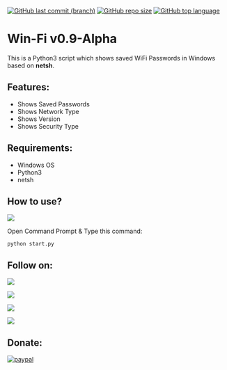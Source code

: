 [![GitHub last commit (branch)](https://img.shields.io/github/last-commit/AbirHasan2005/Win-Fi/alpha)](https://github.com/AbirHasan2005/Win-Fi/commits/alpha) [![GitHub repo size](https://img.shields.io/github/repo-size/AbirHasan2005/Win-Fi)](https://github.com/AbirHasan2005/Win-Fi) [![GitHub top language](https://img.shields.io/github/languages/top/AbirHasan2005/Win-Fi)](https://github.com/AbirHasan2005/Win-Fi)

# Win-Fi v0.9-Alpha

This is a Python3 script which shows saved WiFi Passwords in Windows based on **netsh**.

## Features:
- Shows Saved Passwords
- Shows Network Type
- Shows Version
- Shows Security Type

## Requirements:
- Windows OS
- Python3
- netsh

## How to use?
<a href="https://t.me/linux_repo"><img src="https://img.shields.io/badge/Telegram-Join%20Telegram%20Group-blue.svg?logo=telegram"></a>

Open Command Prompt & Type this command:
```
python start.py
```

## Follow on:
<p align="left">
<a href="https://github.com/AbirHasan2005"><img src="https://img.shields.io/badge/GitHub-Follow%20on%20GitHub-inactive.svg?logo=github"></a>
</p>
<p align="left">
<a href="https://twitter.com/AbirHasan2005"><img src="https://img.shields.io/badge/Twitter-Follow%20on%20Twitter-informational.svg?logo=twitter"></a>
</p>
<p align="left">
<a href="https://facebook.com/AbirHasan2005"><img src="https://img.shields.io/badge/Facebook-Follow%20on%20Facebook-blue.svg?logo=facebook"></a>
</p>
<p align="left">
<a href="https://instagram.com/AbirHasan2005"><img src="https://img.shields.io/badge/Instagram-Follow%20on%20Instagram-important.svg?logo=instagram"></a>
</p>

## Donate:
[![paypal](https://www.paypalobjects.com/en_US/i/btn/btn_donateCC_LG.gif)](https://paypal.me/AbirHasan2005)
